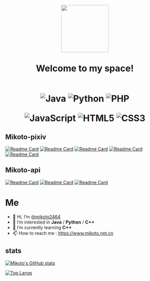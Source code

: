 <h1 align="center">
  <br>
  <a href="https://www.mikoto.net.cn" alt="logo" ><img src="http://file.mikoto.net.cn/icon.jpg" width="150" /></a>
  <br><br>
  Welcome to my space!
  <br><br>
  
  ![Java](https://img.shields.io/badge/Java-blue?style=plastic&logoColor=FFFFFF&logo=java&color=3776AB)
  ![Python](https://img.shields.io/badge/Python-blue?style=plastic&logoColor=FFFFFF&logo=python&color=3776AB)
  ![PHP](https://img.shields.io/badge/PHP-blue?style=plastic&logoColor=FFFFFF&logo=php&color=777BB4)
  
  ![JavaScript](https://img.shields.io/badge/JavaScript-blue?style=plastic&logoColor=FFFFFF&logo=javascript&color=F7DF1E)
  ![HTML5](https://img.shields.io/badge/HTML5-blue?style=plastic&logoColor=FFFFFF&logo=html5&color=E34F26)
  ![CSS3](https://img.shields.io/badge/CSS3-blue?style=plastic&logoColor=FFFFFF&logo=css3&color=1572B6)
</h1>

## Mikoto-pixiv

[![Readme Card](https://github-readme-stats.vercel.app/api/pin/?username=mikoto2464&repo=pixiv-main&theme=tokyonight)](https://github.com/mikoto2464/pixiv-main)
[![Readme Card](https://github-readme-stats.vercel.app/api/pin/?username=mikoto2464&repo=pixiv-engine&theme=tokyonight)](https://github.com/mikoto2464/pixiv-engine)
[![Readme Card](https://github-readme-stats.vercel.app/api/pin/?username=mikoto2464&repo=pixiv-forward&theme=tokyonight)](https://github.com/mikoto2464/pixiv-forward)
[![Readme Card](https://github-readme-stats.vercel.app/api/pin/?username=mikoto2464&repo=pixiv-displayer&theme=tokyonight)](https://github.com/mikoto2464/pixiv-displayer)
[![Readme Card](https://github-readme-stats.vercel.app/api/pin/?username=mikoto2464&repo=pixiv-api&theme=tokyonight)](https://github.com/mikoto2464/pixiv-api)

## Mikoto-api

[![Readme Card](https://github-readme-stats.vercel.app/api/pin/?username=mikoto2464&repo=http-api&theme=tokyonight)](https://github.com/mikoto2464/http-api)
[![Readme Card](https://github-readme-stats.vercel.app/api/pin/?username=mikoto2464&repo=database-api&theme=tokyonight)](https://github.com/mikoto2464/database-api)
[![Readme Card](https://github-readme-stats.vercel.app/api/pin/?username=mikoto2464&repo=log-api&theme=tokyonight)](https://github.com/mikoto2464/log-api)

# Me

- 👋 Hi, I’m [@mikoto2464](https://github.com/mikoto2464)
- 👀 I’m interested in **Java** / **Python** / **C++**
- 🌱 I’m currently learning **C++**
- 📫 How to reach me : <https://www.mikoto.net.cn>

## stats
[![Mikoto's GitHub stats](https://github-readme-stats.vercel.app/api?username=mikoto2464&count_private=true&show_icons=true&theme=tokyonight)](https://github.com/anuraghazra/github-readme-stats)

[![Top Langs](https://github-readme-stats.vercel.app/api/top-langs/?username=mikoto2464&layout=compact&count_private=true&show_icons=true&theme=tokyonight)](https://github.com/anuraghazra/github-readme-stats)
